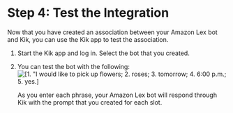 # Step 4: Test the Integration<a name="kik-bot-assoc-test"></a>

Now that you have created an association between your Amazon Lex bot and Kik, you can use the Kik app to test the association\.

1. Start the Kik app and log in\. Select the bot that you created\.

1. You can test the bot with the following:  
![\[1. "I would like to pick up flowers; 2. roses; 3. tomorrow; 4. 6:00 p.m.; 5. yes.\]](http://docs.aws.amazon.com/lex/latest/dg/images/kik-20.png)

   As you enter each phrase, your Amazon Lex bot will respond through Kik with the prompt that you created for each slot\.